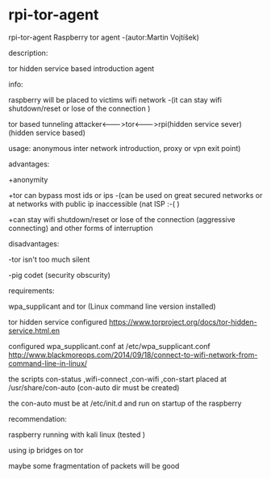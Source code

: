 # rpi-tor-agent
rpi-tor-agent
Raspberry tor agent -(autor:Martin Vojtíšek)



description:

tor hidden service based introduction agent




info:

raspberry will be placed to victims wifi network -(it can stay wifi shutdown/reset or lose of the connection )

tor based tunneling attacker<--->tor<--->rpi(hidden service  sever) (hidden service based)



usage:
anonymous inter network introduction, proxy or vpn exit point)



advantages:

+anonymity 

+tor can bypass most ids or ips -(can be used on great secured networks or at  networks with public ip inaccessible (nat ISP :-(  ) 

+can stay wifi shutdown/reset or lose of the connection (aggressive connecting) and other forms of interruption




disadvantages:

-tor isn't too much silent

-pig codet (security obscurity) 




requirements:

wpa_supplicant and tor (Linux command line version installed)

tor hidden service configured https://www.torproject.org/docs/tor-hidden-service.html.en

configured wpa_supplicant.conf at /etc/wpa_supplicant.conf http://www.blackmoreops.com/2014/09/18/connect-to-wifi-network-from-command-line-in-linux/

the scripts con-status ,wifi-connect ,con-wifi ,con-start placed at /usr/share/con-auto (con-auto dir must be created)

the con-auto must be at /etc/init.d and run on startup of the raspberry





recommendation:

raspberry running with kali linux (tested )

using ip bridges on tor

maybe some fragmentation of packets will be good


